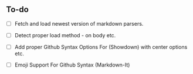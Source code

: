 

## To-do  


- [ ] Fetch and load newest version of markdown parsers.
- [ ] Detect proper load method - on body etc. 
- [ ] Add proper Github Syntax Options For (Showdown) with center options etc.
- [ ] Emoji Support For Github Syntax (Markdown-It)
  
